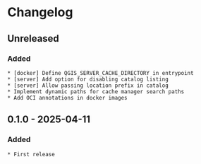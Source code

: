 # Changelog

<!--
All notable changes to this project will be documented in this file.
The format is based on [Keep a Changelog](https://keepachangelog.com/), and this project adheres to [Semantic Versioning](https://semver.org/).
-->

## Unreleased

### Added 

    * [docker] Define QGIS_SERVER_CACHE_DIRECTORY in entrypoint
    * [server] Add option for disabling catalog listing
    * [server] Allow passing location prefix in catalog 
    * Implement dynamic paths for cache manager search paths
    * Add OCI annotations in docker images

## 0.1.0 - 2025-04-11

### Added

    * First release




